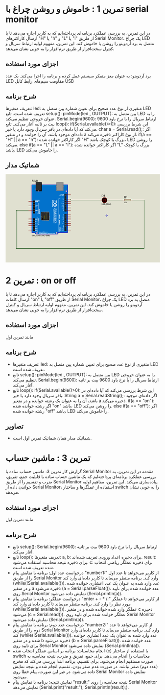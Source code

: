 # تمرین 1 : خاموش و روشن چراغ با serial monitor
در این تمرین، به بررسی عملکرد برنامه‌ای پرداخته‌ایم که به کاربر اجازه می‌دهد تا با ارسال کاراکترهای "H" یا "h" و "L" یا "l" از طریق Serial Monitor، یک چراغ LED متصل به برد آردوینو را روشن یا خاموش کند. این تمرین، مفهوم اولیه ارتباط سریال و کنترل سخت‌افزار از طریق نرم‌افزار را به خوبی نشان می‌دهد.

## اجزای مورد استفاده
برد آردوینو: به عنوان مغز متفکر سیستم عمل کرده و برنامه را اجرا می‌کند.
یک عدد LED
مقاومت
سیم‌های رابط
کابل USB

## شرح برنامه
تعریف متغیرها:
led: متغیری از نوع عدد صحیح برای تعیین شماره پین متصل به LED تعریف شده است.
تابع setup():
pinMode(led , OUTPUT): پین متصل به LED را به عنوان خروجی تنظیم می‌کند.
Serial.begin(9600): ارتباط سریال را با نرخ باود 9600 بیت بر ثانیه آغاز می‌کند.
تابع loop():
if(Serial.available()>0): این شرط بررسی می‌کند که آیا داده‌ای در بافر سریال وجود دارد یا خیر.
char a = Serial.read();: اگر داده‌ای موجود باشد، آن را خوانده و در متغیر a از نوع کاراکتر ذخیره می‌کند.
if(a == "H" || a == "h"): اگر کاراکتر خوانده شده "H" بزرگ یا کوچک باشد، LED را روشن می‌کند.
else if(a == "L" || a == "l"): اگر کاراکتر خوانده شده "L" بزرگ یا کوچک باشد، LED را خاموش می‌کند.

## شماتیک مدار
![توضیح تصویر](https://github.com/vahidseyyedi/microProcessor/blob/main/02%20Microprocessor%20class/map%201.png)

# تمرین 2 : on or off
در این تمرین، به بررسی عملکرد برنامه‌ای پرداخته‌ایم که به کاربر اجازه می‌دهد تا با ارسال کلمات "on" یا "off" از طریق Serial Monitor، یک چراغ LED متصل به برد آردوینو را روشن یا خاموش کند. این تمرین، مفهوم اولیه ارتباط سریال و کنترل سخت‌افزار از طریق نرم‌افزار را به خوبی نشان می‌دهد.

## اجزای مورد استفاده
مانند تمرین اول

## شرح برنامه
* تعریف متغیرها:
led: متغیری از نوع عدد صحیح برای تعیین شماره پین متصل به LED تعریف شده است.
* تابع setup():
pinMode(led , OUTPUT): پین متصل به LED را به عنوان خروجی تنظیم می‌کند.
Serial.begin(9600): ارتباط سریال را با نرخ باود 9600 بیت بر ثانیه آغاز می‌کند.
* تابع loop():
if(Serial.available()>0): این شرط بررسی می‌کند که آیا داده‌ای در بافر سریال وجود دارد یا خیر.
String a = Serial.readString();: اگر داده‌ای موجود باشد، آن را به عنوان یک رشته خوانده و در متغیر a ذخیره می‌کند.
if(a == "on"): اگر رشته خوانده شده "on" باشد، LED را روشن می‌کند.
else if(a == "off"): اگر رشته خوانده شده "off" باشد، LED را خاموش می‌کند.

## تصاویر
* شماتیک مدار همان شماتیک تمرین اول است.

# تمرین 3 : ماشین حساب
گزارش کار تمرین 3: ماشین حساب ساده با Serial Monitor
مقدمه
در این تمرین، به بررسی عملکرد برنامه‌ای پرداخته‌ایم که یک ماشین حساب ساده با قابلیت جمع، تفریق، ضرب و تقسیم را از طریق Serial Monitor پیاده‌سازی می‌کند. این تمرین، مفاهیم اولیه خواندن داده از Serial Monitor، استفاده از عملگرها و ساختار switch را به خوبی نشان می‌دهد.

## اجزای مورد استفاده
مانند تمرین اول

## شرح برنامه
* تابع setup():
Serial.begin(9600): ارتباط سریال را با نرخ باود 9600 بیت بر ثانیه آغاز می‌کند.
* تابع loop():
تعریف متغیرها:
a, b: برای ذخیره اعداد ورودی تعریف شده‌اند.
result: برای ذخیره نتیجه محاسبه استفاده می‌شود.
c: برای ذخیره عملگر ریاضی انتخاب شده تعریف شده است.
* درخواست عدد اول:
برنامه با نمایش پیام "number1:" از کاربر می‌خواهد تا عدد اول را از طریق Serial Monitor وارد کند.
برنامه منتظر می‌ماند تا کاربر داده‌ای وارد کند (while(!Serial.available())).
عدد وارد شده به عنوان یک عدد اعشاری خوانده شده و در متغیر a ذخیره می‌شود (a = Serial.parseFloat()).
عدد خوانده شده برای تایید روی Serial Monitor نمایش داده می‌شود (Serial.println(a)).
* درخواست عملگر:
برنامه با نمایش پیام "enter + - * /:" از کاربر می‌خواهد تا عملگر مورد نظر را وارد کند.
برنامه منتظر می‌ماند تا کاربر داده‌ای وارد کند (while(!Serial.available())).
عملگر وارد شده خوانده شده و در متغیر c ذخیره می‌شود (c = Serial.read()).
عملگر خوانده شده برای تایید روی Serial Monitor نمایش داده می‌شود (Serial.println(a)).
* درخواست عدد دوم:
برنامه با نمایش پیام "number2:" از کاربر می‌خواهد تا عدد دوم را از طریق Serial Monitor وارد کند.
برنامه منتظر می‌ماند تا کاربر داده‌ای وارد کند (while(!Serial.available())).
عدد وارد شده به عنوان یک عدد اعشاری خوانده شده و در متغیر b ذخیره می‌شود (b = Serial.parseFloat()).
عدد خوانده شده برای تایید روی Serial Monitor نمایش داده می‌شود (Serial.println(a)).
* انجام محاسبات:
برنامه بر اساس عملگر انتخاب شده (c) با استفاده از ساختار switch محاسبات را انجام می‌دهد.
برای جمع، تفریق و ضرب، نتیجه محاسبه به صورت مستقیم انجام می‌شود.
برای تقسیم، برنامه ابتدا بررسی می‌کند که مخرج (عدد دوم) صفر نباشد. در صورت عدم صفر بودن، تقسیم انجام شده و نتیجه نمایش داده می‌شود. در غیر این صورت، پیام خطا روی Serial Monitor نمایش داده می‌شود.
* نمایش نتیجه:
برنامه با نمایش پیام "result:" نتیجه محاسبه را روی Serial Monitor نمایش می‌دهد (Serial.print("result:"); Serial.println(result);).
